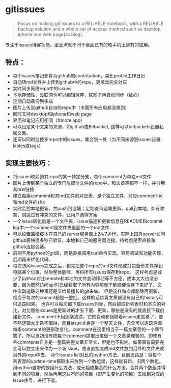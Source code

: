 # gitissues
> Focus on making git issues to a RELIABLE notebook, with a RELIABLE backup solution and a whole set of access method such as desktop, iphone and web page(as blog).

专注于issues博客功能，出发点就不同于桌面已有的和手机上鲜有的应用。

## 特点：
- 每个issues笔记都算为github的contribution，美化profile工作日历
- 自动转md文件并上传到github中的repo，更填改完全对应
- 实时同步网络repo中的issues
- 本地存储性，没联网也可以编辑保存，联网了再自动同步（放心）
- 定期自动备份到多端
- 图片上传到github自带的repo中（市面所有应用都没做到）
- 同时支持desktop和iphone和web page
- 界面和笔记应用相同（如note.app）
- 可以设定某个文集的来源，如github或Bitbucket, 这样可以bitbuckets设置私密文集。
- 还可以同时监控多repo中的issues，集合到一处（为不同来源到issues设置lables或tags）

## 实现主要技巧：
- 将issues映射到其repo的某一特定分支，每个comment为单独md文件
- 图片上传到某个独立的专门放媒体文件的repo中，和文章等都不一样，并引用其raw链接
- 建立每条comment和其md文件的对应表，是个独立文件，对应comment-id和md文件的sha
- 实时监控本地更新，并push到远端；定期查询远端更新，pull到本地。如有冲突，则跳过有冲突的文件，让用户选择方案
- 一个issue转化后是一个文件夹，issue描述和更新信息在README和commit log中;一个comment是文件夹里面的一个md文件.
- 可以设置监控脚本在自己的server服务器上24/7运行，实际上国外server访问github要快很多秒已验证，本地和自己的服务器连接。待考虑是否直接和github连接合适。
- 前期不用python的git库，而是直接调用curl命令实现。容易调试和功能实现，后期再来优化代码。
- 每次访问issues完成之后，都先把整个repo的md文件形成打包备份文件存到电脑某个位置，然后整体删除，再将所有issues保存到repo。 这样考虑是减少了python对比remote和本地的文件变动移动等不方便，成本太大也没必要，因为既然访问api时已经获取了所有内容那就干脆顺便全存下来好了。文件变动追踪这种事还是交给最擅长的git来做。
  但是这样每次都删除再更新，相当于每次的commit都是一整批。这样的话每篇文章都没有自己的history可供追踪回溯。
  也许可以每次都下载issues列表，然后抓取新列表时和本次的对比，对比哪些issues是更新过的才去下载、更新，哪些是没有的就直接下载创建新文件。
  comment不用逐条追踪，它的变动都跟随着issues走就够了，要不然逻辑太复杂不值得，而且issue本身是一个整天文件，完全可以追踪溯源每条comment的更删改变化。comment在这里相当于一篇文章里的一个章节罢了。所以当初没有把每个comment提取出来做一个文章是理智的。即使有些comments自身是一整篇完整文章非常长，但是也不影响。如果真有需要完全可以独立出来作为一个新issue，或者直接变成md文件放到另外的文件夹或另外的repo中去。
  两个issues list对比的python方法，目前思路是：将每个列表里的update-time都取出来放到一个数组里，这样就有新、旧两个数组。用python自带的数组什么方法，或元祖或集合的什么方法，合并两个数组并得到不同的项目，然后再用这些不同的项目（即产生变化的项目）去找到对应的issue序号，进行下载。
